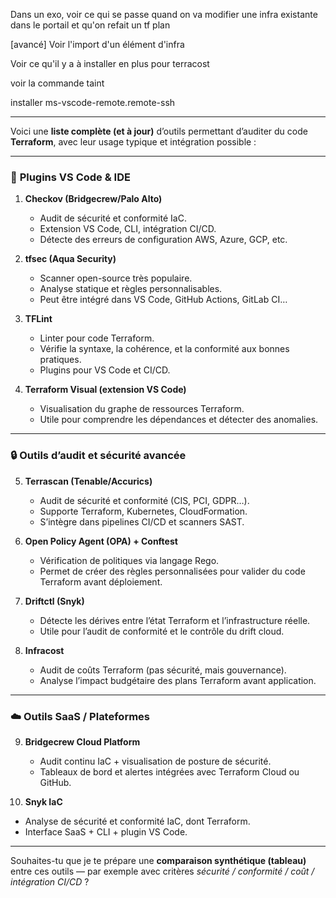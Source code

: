 Dans un exo, voir ce qui se passe quand on va modifier une infra existante dans le portail et qu'on refait un tf plan

[avancé] Voir l'import d'un élément d'infra

Voir ce qu'il y a à installer en plus pour terracost

voir la commande taint


installer ms-vscode-remote.remote-ssh

-----


Voici une **liste complète (et à jour)** d’outils permettant d’auditer du code **Terraform**, avec leur usage typique et intégration possible :

---

### 🧩 **Plugins VS Code & IDE**

1. **Checkov (Bridgecrew/Palo Alto)**

   * Audit de sécurité et conformité IaC.
   * Extension VS Code, CLI, intégration CI/CD.
   * Détecte des erreurs de configuration AWS, Azure, GCP, etc.

2. **tfsec (Aqua Security)**

   * Scanner open-source très populaire.
   * Analyse statique et règles personnalisables.
   * Peut être intégré dans VS Code, GitHub Actions, GitLab CI…

3. **TFLint**

   * Linter pour code Terraform.
   * Vérifie la syntaxe, la cohérence, et la conformité aux bonnes pratiques.
   * Plugins pour VS Code et CI/CD.

4. **Terraform Visual (extension VS Code)**

   * Visualisation du graphe de ressources Terraform.
   * Utile pour comprendre les dépendances et détecter des anomalies.

---

### 🔒 **Outils d’audit et sécurité avancée**

5. **Terrascan (Tenable/Accurics)**

   * Audit de sécurité et conformité (CIS, PCI, GDPR…).
   * Supporte Terraform, Kubernetes, CloudFormation.
   * S’intègre dans pipelines CI/CD et scanners SAST.

6. **Open Policy Agent (OPA) + Conftest**

   * Vérification de politiques via langage Rego.
   * Permet de créer des règles personnalisées pour valider du code Terraform avant déploiement.

7. **Driftctl (Snyk)**

   * Détecte les dérives entre l’état Terraform et l’infrastructure réelle.
   * Utile pour l’audit de conformité et le contrôle du drift cloud.

8. **Infracost**

   * Audit de coûts Terraform (pas sécurité, mais gouvernance).
   * Analyse l’impact budgétaire des plans Terraform avant application.

---

### ☁️ **Outils SaaS / Plateformes**

9. **Bridgecrew Cloud Platform**

   * Audit continu IaC + visualisation de posture de sécurité.
   * Tableaux de bord et alertes intégrées avec Terraform Cloud ou GitHub.

10. **Snyk IaC**

* Analyse de sécurité et conformité IaC, dont Terraform.
* Interface SaaS + CLI + plugin VS Code.

---

Souhaites-tu que je te prépare une **comparaison synthétique (tableau)** entre ces outils — par exemple avec critères *sécurité / conformité / coût / intégration CI/CD* ?

